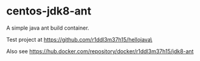# centos-jdk8-ant

A simple java ant build container.

Test project at https://github.com/r1ddl3m37h15/hellojava\

Also see https://hub.docker.com/repository/docker/r1ddl3m37h15/jdk8-ant
